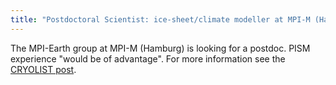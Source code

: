 ```yaml
---
title: "Postdoctoral Scientist: ice-sheet/climate modeller at MPI-M (Hamburg)"
---
```


The MPI-Earth group at MPI-M (Hamburg) is looking for a postdoc. PISM
experience "would be of advantage". For more information see the
[CRYOLIST
post](http://lists.cryolist.org/pipermail/cryolist-cryolist.org/2019-June/004091.html).
